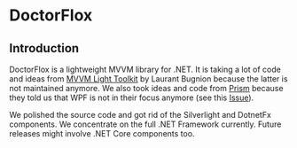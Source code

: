 # DoctorFlox
## Introduction
DoctorFlox is a lightweight MVVM library for .NET. It is taking a lot of code and ideas from [MVVM Light Toolkit](http://www.mvvmlight.net/) by Laurant Bugnion because the latter is not maintained anymore. We also took ideas and code from [Prism](https://github.com/PrismLibrary/Prism) because they told us that WPF is not in their focus anymore (see this [Issue](https://github.com/PrismLibrary/Prism/issues/1211)).

We polished the source code and got rid of the Silverlight and DotnetFx components. We concentrate on the full .NET Framework currently. Future releases might involve .NET Core components too.
